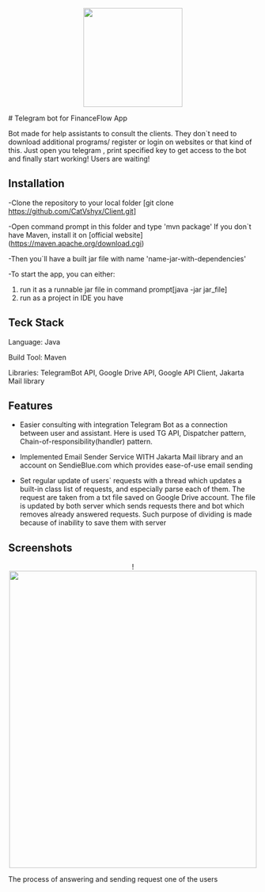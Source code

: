 <p align="center"><image src="https://user-images.githubusercontent.com/47032134/236809863-ca63531e-588a-4e3c-96f1-36d47a4982c1.png" width="200" height="200"></p>
# Telegram bot for FinanceFlow App

Bot made for help assistants to consult the clients. They don`t need to download additional programs/ register or login on websites  or that kind of this. Just open you telegram , print specified key to get access to the bot and finally start working! Users are waiting!

## Installation

-Clone the repository to your local folder [git clone https://github.com/CatVshyx/Client.git]


-Open command prompt in this folder and type 'mvn package' If you don`t have Maven, install it on [official website] (https://maven.apache.org/download.cgi) 

-Then you`ll have a built jar file with name 'name-jar-with-dependencies'

-To start the app, you can either: 
1. run it as a runnable jar file in command prompt[java -jar jar_file]
2. run as a project in IDE you have 

## Teck Stack

Language: Java

Build Tool: Maven

Libraries: TelegramBot API, Google Drive API, Google API Client, Jakarta Mail library

## Features

- Easier consulting with integration Telegram Bot as a connection between user and assistant. Here is used TG API, Dispatcher pattern, Chain-of-responsibility(handler) pattern.

- Implemented Email Sender Service WITH Jakarta Mail library and an account on SendieBlue.com which provides ease-of-use email sending    

- Set regular update of users` requests with a thread which updates a built-in class list of requests, and especially parse each of them. The request are taken from a txt file saved on Google Drive account. The file is updated by both server which sends requests there and bot which removes already answered requests.  Such purpose of dividing is made because of inability to save them with server 
## Screenshots

<p align="center">!
<img src="https://user-images.githubusercontent.com/47032134/236805969-2bbc5658-bc5a-4e48-b1b5-daec601c8076.gif" width="500" height="600">

</p>


The process of answering and sending request one of the users

